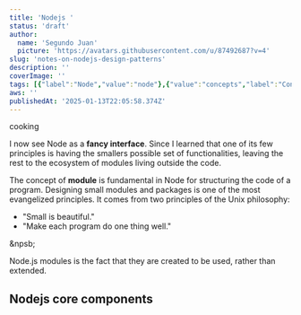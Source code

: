 ```yaml
---
title: 'Nodejs '
status: 'draft'
author:
  name: 'Segundo Juan'
  picture: 'https://avatars.githubusercontent.com/u/87492687?v=4'
slug: 'notes-on-nodejs-design-patterns'
description: ''
coverImage: ''
tags: [{"label":"Node","value":"node"},{"value":"concepts","label":"Concepts"}]
aws: ''
publishedAt: '2025-01-13T22:05:58.374Z'
---
```


cooking

I now see Node as a **fancy interface**. Since I learned that one of its few principles is having the smallers possible set of functionalities, leaving the rest to the ecosystem of modules living outside the code.

The concept of **module** is fundamental in Node for structuring the code of a program. Designing small modules and packages is one of the most evangelized principles. It comes from two principles of the Unix philosophy:

- "Small is beautiful."
- "Make each program do one thing well."

&npsb;

Node.js modules is the fact that they are created to be used, rather than extended.

## Nodejs core components